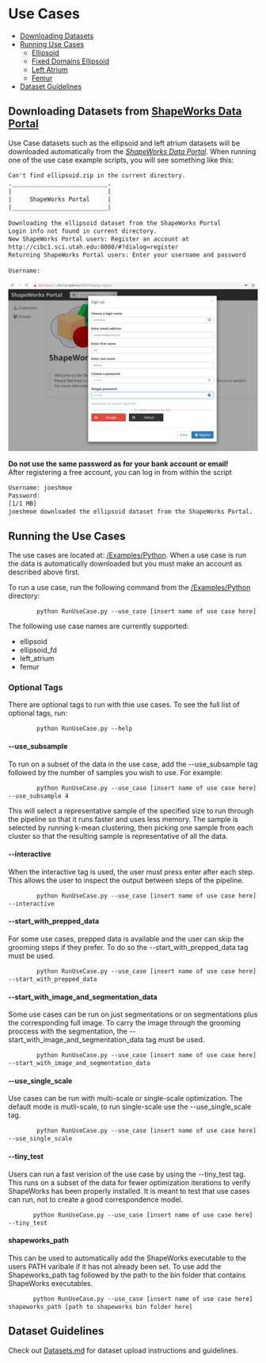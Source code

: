 
# Use Cases

- [Downloading Datasets](#Downloading-Datasets)
- [Running Use Cases](#Running-the-Use-Cases)
  - [Ellipsoid](Ellipsoid.md)
  - [Fixed Domains Ellipsoid](FixedDomainEllipsoid.md)
  - [Left Atrium](LeftAtrium.md)
  - [Femur](Femur.md)
- [Dataset Guidelines](#Dataset-Guidelines)


## Downloading Datasets from [ShapeWorks Data Portal](http://cibc1.sci.utah.edu:8080/)

Use Case datasets such as the ellipsoid and left atrium datasets will be downloaded
automatically from the *[ShapeWorks Data Portal](http://cibc1.sci.utah.edu:8080/)*.
When running one of the use case example scripts, you will see something like this:
```
Can't find ellipsoid.zip in the current directory.
.___________________________.
|                           |
|     ShapeWorks Portal     |
|___________________________|

Downloading the ellipsoid dataset from the ShapeWorks Portal
Login info not found in current directory.
New ShapeWorks Portal users: Register an account at http://cibc1.sci.utah.edu:8080/#?dialog=register
Returning ShapeWorks Portal users: Enter your username and password

Username: 
```

![ShapeWorks Portal Account Registration Screenshot](../images/ShapeWorksPortalAccountRegistration.png)

**Do not use the same password as for your bank account or email!**  
After registering a free account, you can log in from within the script

```
Username: joeshmoe
Password:
[1/1 MB]
joeshmoe downloaded the ellipsoid dataset from the ShapeWorks Portal.
```

## Running the Use Cases

The use cases are located at: [/Examples/Python](https://github.com/SCIInstitute/ShapeWorks/tree/master/Examples/Python). When a use case is run the data is automatically downloaded but you must make an account as described above first.

To run a use case, run the following command from the [/Examples/Python](https://github.com/SCIInstitute/ShapeWorks/tree/master/Examples/Python) directory:
            
            python RunUseCase.py --use_case [insert name of use case here]
            
        
The following use case names are currently supported:
* ellipsoid
* ellipsoid_fd
* left_atrium
* femur
            
### Optional Tags
There are optional tags to run with thie use cases.
To see the full list of optional tags, run:
          
            python RunUseCase.py --help

#### --use_subsample
To run on a subset of the data in the use case, add the --use_subsample tag followed by the number of samples you wish to use. For example:

            python RunUseCase.py --use_case [insert name of use case here] --use_subsample 4

This will select a representative sample of the specified size to run through the pipeline so that it runs faster and uses less memory. The sample is selected by running k-mean clustering, then picking one sample from each cluster so that the resulting sample is representative of all the data.

#### --interactive
When the interactive tag is used, the user must press enter after each step. This allows the user to inspect the output between steps of the pipeline.

            python RunUseCase.py --use_case [insert name of use case here] --interactive

#### --start_with_prepped_data
For some use cases, prepped data is available and the user can skip the grooming steps if they prefer. To do so the --start_with_prepped_data tag must be used.

            python RunUseCase.py --use_case [insert name of use case here] --start_with_prepped_data
           
#### --start_with_image_and_segmentation_data
Some use cases can be run on just segmentations or on segmentations plus the corresponding full image. To carry the image through the grooming proccess with the segmentation, the --start_with_image_and_segmentation_data tag must be used.

            python RunUseCase.py --use_case [insert name of use case here] --start_with_image_and_segmentation_data
            
#### --use_single_scale
Use cases can be run with multi-scale or single-scale optimization. The default mode is mutli-scale, to run single-scale use the --use_single_scale tag.

            python RunUseCase.py --use_case [insert name of use case here] --use_single_scale
           
#### --tiny_test
Users can run a fast verision of the use case by using the --tiny_test tag. This runs on a subset of the data for fewer optimization iterations to verify ShapeWorks has been properly installed. It is meant to test that use cases can run, not to create a good correspondence model.

           python RunUseCase.py --use_case [insert name of use case here] --tiny_test
           
#### shapeworks_path
This can be used to automatically add the ShapeWorks executable to the users PATH varibale if it has not already been set. To use add the Shapeworks_path tag followed by the path to the bin folder that contains ShapeWorks executables.

           python RunUseCase.py --use_case [insert name of use case here] shapeworks_path [path to shapeworks bin folder here]


## Dataset Guidelines
Check out [Datasets.md](Datasets.md) for dataset upload instructions and guidelines. 

